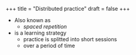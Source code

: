 +++
title = "Distributed practice"
draft = false
+++

-   Also known as
    -   _spaced repetition_
-   is a learning strategy
    -   practice is splitted into short sessions
    -   over a period of time